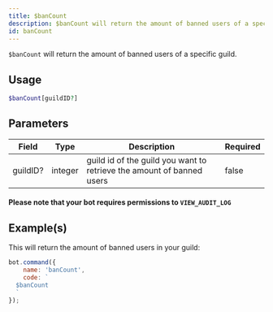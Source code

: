 ```yaml
---
title: $banCount
description: $banCount will return the amount of banned users of a specific guild.
id: banCount
---
```


`$banCount` will return the amount of banned users of a specific guild.

## Usage

```php
$banCount[guildID?]
```

## Parameters

| Field    | Type    | Description                                                           | Required |
|----------|---------|-----------------------------------------------------------------------|----------|
| guildID? | integer | guild id of the guild you want to retrieve the amount of banned users | false    |

#### Please note that your bot requires permissions to `VIEW_AUDIT_LOG`

## Example(s)

This will return the amount of banned users in your guild:

```javascript
bot.command({
    name: 'banCount',
    code: `
  $banCount
  `
});
```
